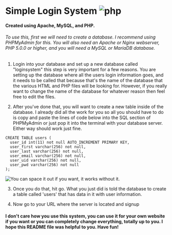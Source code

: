 
# Simple Login System ![php](https://img.shields.io/badge/PHP-Hypertext%20Preprocessor-blueviolet?style=flat-square&logo=php&logoColor=white)
#### Created using Apache, MySQL, and PHP.

###### To use this, first we will need to create a database. I recommend using PHPMyAdmin for this. You will also need an Apache or Nginx webserver, PHP 5.0.0 or higher, and you will need a MySQL or MariaDB database.

1. Login into your database and set up a new database called "loginsystem" this step is very important for a few reasons. You are setting up the database where all the users login information goes, and it needs to be called that because that's the name of the database that the various HTML and PHP files will be looking for. However, if you really want to change the name of the database for whatever reason then feel free to edit the files.

2. After you've done that, you will want to create a new table inside of the database. I already did all the work for you so all you should have to do is copy and paste the lines of code below into the SQL section of PHPMyAdmin or just pop it into the terminal with your database server. Either way should work just fine.

```
CREATE TABLE users (
  user_id int(11) not null AUTO_INCREMENT PRIMARY KEY,
  user_first varchar(256) not null,
  user_last varchar(256) not null,
  user_email varchar(256) not null,
  user_uid varchar(256) not null,
  user_pwd varchar(256) not null
);
```

![You can space it out if you want, it works without it.](https://i.imgur.com/1olPDe9.png)


3. Once you do that, hit go. What you just did is told the database to create a table called 'users' that has data in it with user information.

4. Now go to your URL where the server is located and signup

#### I don't care how you use this system, you can use it for your own website if you want or you can completely change everything, totally up to you. I hope this README file was helpful to you. Have fun!
